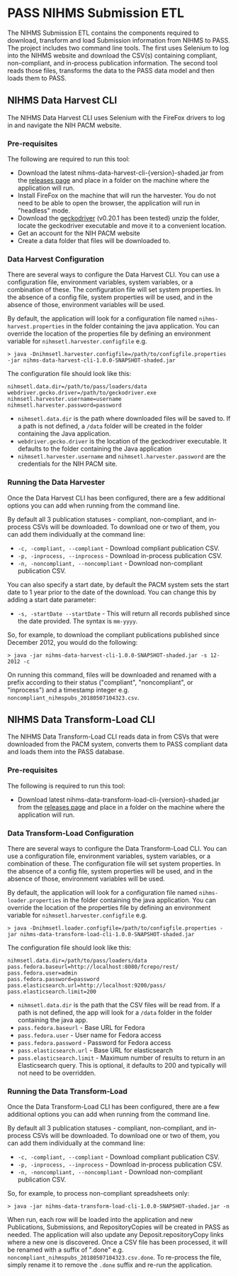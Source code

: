 # PASS NIHMS Submission ETL
The NIHMS Submission ETL contains the components required to download, transform and load Submission information from NIHMS to PASS. The project includes two command line tools. The first uses Selenium to log into the NIHMS website and download the CSV(s) containing compliant, non-compliant, and in-process publication information. The second tool reads those files, transforms the data to the PASS data model and then loads them to PASS.

## NIHMS Data Harvest CLI
The NIHMS Data Harvest CLI uses Selenium with the FireFox drivers to log in and navigate the NIH PACM website. 

### Pre-requisites
The following are required to run this tool:
* Download the latest nihms-data-harvest-cli-{version}-shaded.jar from the [releases page](https://github.com/OA-PASS/nihms-submission-etl/releases) and place in a folder on the machine where the application will run.
* Install FireFox on the machine that will run the harvester. You do not need to be able to open the browser, the application will run in "headless" mode.
* Download the [geckodriver](https://github.com/mozilla/geckodriver/releases/tag/v0.20.1) (v0.20.1 has been tested) unzip the folder, locate the geckodriver executable and move it to a convenient location.
* Get an account for the NIH PACM website
* Create a data folder that files will be downloaded to.

### Data Harvest Configuration
There are several ways to configure the Data Harvest CLI. You can use a configuration file, environment variables, system variables, or a combination of these. The configuration file will set system properties. In the absence of a config file, system properties will be used, and in the absence of those, environment variables will be used.

By default, the application will look for a configuration file named `nihms-harvest.properties` in the folder containing the java application. You can override the location of the properties file by defining an environment variable for `nihmsetl.harvester.configfile` e.g. 
```
> java -Dnihmsetl.harvester.configfile=/path/to/configfile.properties -jar nihms-data-harvest-cli-1.0.0-SNAPSHOT-shaded.jar 
```

The configuration file should look like this: 
```
nihmsetl.data.dir=/path/to/pass/loaders/data
webdriver.gecko.driver=/path/to/geckodriver.exe
nihmsetl.harvester.username=username
nihmsetl.harvester.password=password
```

* `nihmsetl.data.dir` is the path where downloaded files will be saved to. If a path is not defined, a `/data` folder will be created in the folder containing the Java application. 
* `webdriver.gecko.driver` is the location of the geckodriver executable. It defaults to the folder containing the Java application 
* `nihmsetl.harvester.username` and `nihmsetl.harvester.password` are the credentials for the NIH PACM site.

### Running the Data Harvester
Once the Data Harvest CLI has been configured, there are a few additional options you can add when running from the command line.

By default all 3 publication statuses - compliant, non-compliant, and in-process CSVs will be downloaded. To download one or two of them, you can add them individually at the command line:
* `-c, -compliant, --compliant` - Download compliant publication CSV. 
* `-p, -inprocess, --inprocess` - Download in-process publication CSV. 
* `-n, -noncompliant, --noncompliant` - Download non-compliant publication CSV. 

You can also specify a start date, by default the PACM system sets the start date to 1 year prior to the date of the download. You can change this by adding a start date parameter:
* `-s, -startDate --startDate` - This will return all records published since the date provided. The syntax is `mm-yyyy`.

So, for example, to download the compliant publications published since December 2012, you would do the following:
```
> java -jar nihms-data-harvest-cli-1.0.0-SNAPSHOT-shaded.jar -s 12-2012 -c
```

On running this command, files will be downloaded and renamed with a prefix according to their status ("compliant", "noncompliant", or "inprocess") and a timestamp integer e.g. `noncompliant_nihmspubs_20180507104323.csv`.

## NIHMS Data Transform-Load CLI
The NIHMS Data Transform-Load CLI reads data in from CSVs that were downloaded from the PACM system, converts them to PASS compliant data and loads them into the PASS database. 

### Pre-requisites
The following is required to run this tool:
* Download latest nihms-data-transform-load-cli-{version}-shaded.jar from the [releases page](https://github.com/OA-PASS/nihms-submission-etl/releases) and place in a folder on the machine where the application will run. 

### Data Transform-Load Configuration
There are several ways to configure the Data Transform-Load CLI. You can use a configuration file, environment variables, system variables, or a combination of these. The configuration file will set system properties. In the absence of a config file, system properties will be used, and in the absence of those, environment variables will be used.

By default, the application will look for a configuration file named `nihms-loader.properties` in the folder containing the java application. You can override the location of the properties file by defining an environment variable for `nihmsetl.harvester.configfile` e.g. 
```
> java -Dnihmsetl.loader.configfile=/path/to/configfile.properties -jar nihms-data-transform-load-cli-1.0.0-SNAPSHOT-shaded.jar 
```

The configuration file should look like this: 
```
nihmsetl.data.dir=/path/to/pass/loaders/data
pass.fedora.baseurl=http://localhost:8080/fcrepo/rest/
pass.fedora.user=admin
pass.fedora.password=password
pass.elasticsearch.url=http://localhost:9200/pass/
pass.elasticsearch.limit=200

```

* `nihmsetl.data.dir` is the path that the CSV files will be read from. If a path is not defined, the app will look for a `/data` folder in the folder containing the java app.
* `pass.fedora.baseurl` - Base URL for Fedora
* `pass.fedora.user` - User name for Fedora access
* `pass.fedora.password` - Password for Fedora access
* `pass.elasticsearch.url` - Base URL for elasticsearch 
* `pass.elasticsearch.limit` - Maximum number of results to return in an Elasticsearch query. This is optional, it defaults to 200 and typically will not need to be overridden.

### Running the Data Transform-Load
Once the Data Transform-Load CLI has been configured, there are a few additional options you can add when running from the command line.

By default all 3 publication statuses - compliant, non-compliant, and in-process CSVs will be downloaded. To download one or two of them, you can add them individually at the command line:
* `-c, -compliant, --compliant` - Download compliant publication CSV. 
* `-p, -inprocess, --inprocess` - Download in-process publication CSV. 
* `-n, -noncompliant, --noncompliant` - Download non-compliant publication CSV. 

So, for example, to process non-compliant spreadsheets only:
```
> java -jar nihms-data-transform-load-cli-1.0.0-SNAPSHOT-shaded.jar -n
```

When run, each row will be loaded into the application and new Publications, Submissions, and RepositoryCopies will be created in PASS as needed. The application will also update any Deposit.repositoryCopy links where a new one is discovered. Once a CSV file has been processed, it will be renamed with a suffix of ".done" e.g. `noncompliant_nihmspubs_20180507104323.csv.done`. To re-process the file, simply rename it to remove the `.done` suffix and re-run the application.